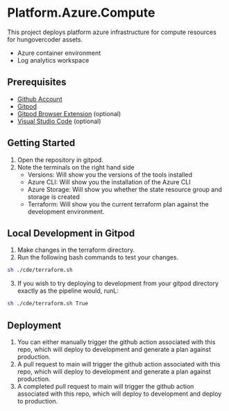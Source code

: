 # Platform.Azure.Compute

This project deploys platform azure infrastructure for compute resources for hungovercoder assets.

* Azure container environment
* Log analytics workspace

## Prerequisites

* [Github Account](https://www.github.com/)
* [Gitpod](https://gitpod.io/)
* [Gitpod Browser Extension](https://www.gitpod.io/docs/configure/user-settings/browser-extension) (optional)
* [Visual Studio Code](https://code.visualstudio.com/) (optional)

## Getting Started

1. Open the repository in gitpod. 
2. Note the terminals on the right hand side
   * Versions: Will show you the versions of the tools installed
   * Azure CLI: Will show you the installation of the Azure CLI
   * Azure Storage: Will show you whether the state resource group and storage is created
   * Terraform: Will show you the current terraform plan against the development environment.

## Local Development in Gitpod

1. Make changes in the terraform directory.
2. Run the following bash commands to test your changes.

```bash
sh ./cde/terraform.sh
```

3. If you wish to try deploying to development from your gitpod directory exactly as the pipeline would, runL:

```bash
sh ./cde/terraform.sh True
```

## Deployment

1. You can either manually trigger the github action associated with this repo, which will deploy to development and generate a plan against production.
1. A pull request to main will trigger the github action associated with this repo, which will deploy to development and generate a plan against production. 
1. A completed pull request to main will trigger the github action associated with this repo, which will deploy to development and deploy to production. 